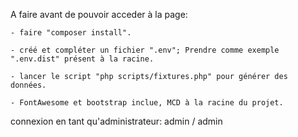 
A faire avant de pouvoir acceder à la page:

    - faire "composer install".

    - créé et compléter un fichier ".env"; Prendre comme exemple ".env.dist" présent à la racine.

    - lancer le script "php scripts/fixtures.php" pour générer des données.

    - FontAwesome et bootstrap inclue, MCD à la racine du projet.



connexion en tant qu'administrateur:
admin / admin




